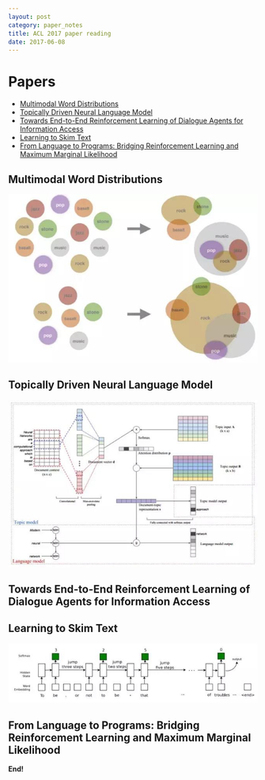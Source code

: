 ```yaml
---
layout: post
category: paper_notes
title: ACL 2017 paper reading
date: 2017-06-08
---
```


# Papers
- [Multimodal Word Distributions](https://arxiv.org/abs/1704.08424)
- [Topically Driven Neural Language Model](https://arxiv.org/abs/1704.08012)
- [Towards End-to-End Reinforcement Learning of Dialogue Agents for Information Access](https://arxiv.org/abs/1609.00777)
- [Learning to Skim Text](https://arxiv.org/abs/1704.06877)
- [From Language to Programs: Bridging Reinforcement Learning and Maximum Marginal Likelihood](https://arxiv.org/abs/1704.07926)

## Multimodal Word Distributions

![](/assets/paper_notes/acl2017/image1.jpg)

## Topically Driven Neural Language Model 

![](/assets/paper_notes/acl2017/image2.jpg)

## Towards End-to-End Reinforcement Learning of Dialogue Agents for Information Access

## Learning to Skim Text

![](/assets/paper_notes/acl2017/image3.jpg)

## From Language to Programs: Bridging Reinforcement Learning and Maximum Marginal Likelihood

**End!**
